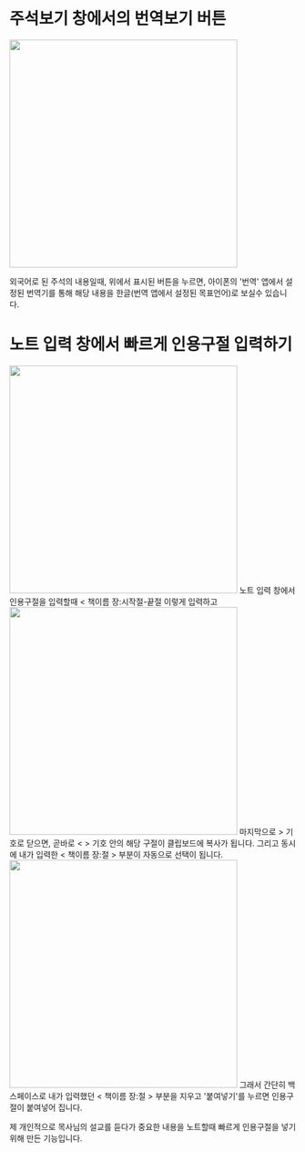 # 주석보기 창에서의 번역보기 버튼
<img src="MyStudyBible_2_4_Images/commentar_translation_button.png" width="400">

외국어로 된 주석의 내용일때, 위에서 표시된 버튼을 누르면, 아이폰의 '번역' 앱에서 설정된 번역기를 통해 해당 내용을 한글(번역 앱에서 설정된 목표언어)로 보실수 있습니다.
  
  
# 노트 입력 창에서 빠르게 인용구절 입력하기

<img src="MyStudyBible_2_4_Images/note_tip1.png" width="400">  
노트 입력 창에서 인용구절을 입력할때 < 책이름 장:시작절-끝절 이렇게 입력하고  
  
<img src="MyStudyBible_2_4_Images/note_tip2.png" width="400">  
마지막으로 > 기호로 닫으면, 곧바로 < > 기호 안의 해당 구절이 클립보드에 복사가 됩니다.  
그리고 동시에 내가 입력한 < 책이름 장:절 > 부분이 자동으로 선택이 됩니다.  
  
<img src="MyStudyBible_2_4_Images/note_tip3.png" width="400">  
그래서 간단히 백스페이스로 내가 입력했던 < 책이름 장:절 > 부분을 지우고 '붙여넣기'를 누르면  
인용구절이 붙여넣어 집니다.  
  
제 개인적으로 목사님의 설교를 듣다가 중요한 내용을 노트할때 빠르게 인용구절을 넣기위해 만든 기능입니다.  
  

